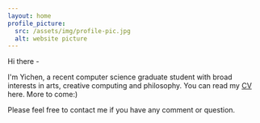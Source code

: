 ```yaml
---
layout: home
profile_picture:
  src: /assets/img/profile-pic.jpg
  alt: website picture
---
```

Hi there - 

I'm Yichen, a recent computer science graduate student with broad interests in arts, creative computing and philosophy. You can read my [CV](assets/YichenWang_Resume.pdf) here. More to come:)

Please feel free to contact me if you have any comment or question.
